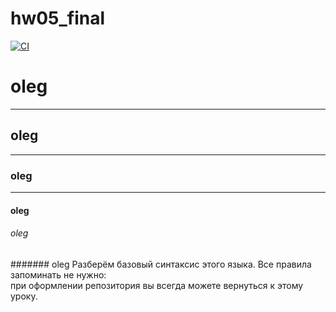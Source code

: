 # hw05_final

[![CI](https://github.com/yandex-praktikum/hw05_final/actions/workflows/python-app.yml/badge.svg?branch=master)](https://github.com/yandex-praktikum/hw05_final/actions/workflows/python-app.yml)
# oleg
---
## oleg
---
### oleg
---
#### oleg
###### oleg
####### oleg
Разберём базовый синтаксис этого языка.   Все правила запоминать не нужно:<br>при оформлении репозитория вы всегда можете вернуться к этому уроку.
